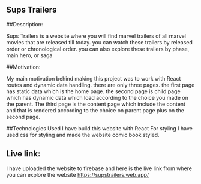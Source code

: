 ## Sups Trailers

##Description:

Sups Trailers is a website where you will find marvel trailers of all marvel movies that are released till today. you can watch these trailers by released order or chronological order. you can also explore these trailers by phase, main hero, or saga

##Motivation:

My main motivation behind making this project was to work with React routes and dynamic data handling. there are only three pages. the first page has static data which is the home page. the second page is child page which has dynamic data which load according to the choice you made on the parent. The third page is the content page which include the content and that is rendered according to the choice on parent page plus on the second page.

##Technologies Used
I have build this website with React
For styling I have used css for styling and made the website comic book styled.

## Live link:
I have uploaded the website to firebase and here is the live link from where you can explore the website
https://supstrailers.web.app/
